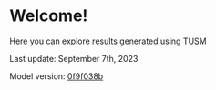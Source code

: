 # Welcome!

Here you can explore [results](/tusm-main/results) generated using [TUSM](https://github.com/esma-cgep/tusm)

Last update: September 7th, 2023

Model version: [0f9f038b](https://github.com/esma-cgep/TUSM/tree/0f9f038b11d235c102a718bbd2869f2e879a5962)
